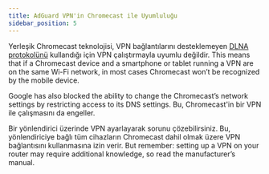 ```yaml
---
title: AdGuard VPN'in Chromecast ile Uyumluluğu
sidebar_position: 5
---
```


Yerleşik Chromecast teknolojisi, VPN bağlantılarını desteklemeyen [DLNA protokolünü](https://en.wikipedia.org/wiki/Digital_Living_Network_Alliance) kullandığı için VPN çalıştırmayla uyumlu değildir. This means that if a Chromecast device and a smartphone or tablet running a VPN are on the same Wi-Fi network, in most cases Chromecast won’t be recognized by the mobile device.

Google has also blocked the ability to change the Chromecast’s network settings by restricting access to its DNS settings. Bu, Chromecast'in bir VPN ile çalışmasını da engeller.

Bir yönlendirici üzerinde VPN ayarlayarak sorunu çözebilirsiniz. Bu, yönlendiriciye bağlı tüm cihazların Chromecast dahil olmak üzere VPN bağlantısını kullanmasına izin verir. But remember: setting up a VPN on your router may require additional knowledge, so read the manufacturer’s manual.
